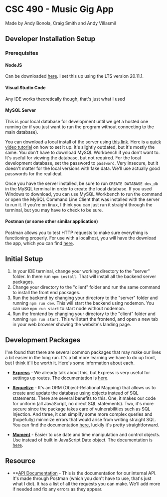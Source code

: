 # CSC 490 - Music Gig App
Made by Andy Bonola, Craig Smith and Andy Villasmil

## Developer Installation Setup
### Prerequisites
#### NodeJS
Can be downloaded [here](https://nodejs.org/en/download/). I set this up using the LTS version 20.11.1.

#### Visual Studio Code 
Any IDE works theoretically though, that's just what I used

#### MySQL Server 
This is your local database for development until we get a hosted one running (or if you just want to run the program without connecting to the main database). 

You can download a local install of the server using [this link](https://dev.mysql.com/downloads/installer/). Here is a [quick video tutorial](https://www.youtube.com/watch?v=u96rVINbAUI) on how to set it up. It's slightly outdated, but it's mostly the same. You don't have to download MySQL Workbench if you don't want to. It's useful for viewing the database, but not required. For the local development database, set the password to ```password```. Very insecure, but it doesn't matter for the local versions with fake data. We'll use actually good passwords for the real deal.

Once you have the server installed, be sure to run ```CREATE DATABASE dev_db``` in the MySQL terminal in order to create the local database. If you used Windows to download, you can use MySQL Workbench to run the command or open the MySQL Command Line Client that was installed with the server to run it. If you're on linux, I think you can just run it straight through the terminal, but you may have to check to be sure.

#### Postman (or some other similar application)

Postman allows you to test HTTP requests to make sure everything is functioning properly. For use with a localhost, you will have the download the app, which you can find [here](https://www.postman.com/downloads/).

## Initial Setup
1. In your IDE terminal, change your working directory to the "server" folder. In there run ```npm install```. That will install all the backend server packages.
2. Change your directory to the "client" folder and run the same command to install the front end packages.
3. Run the backend by changing your directory to the "server" folder and running ```npm run dev```. This will start the backend using nodemon. You can use ```npm run start``` to start node without nodemon.
4. Run the frontend by changing your directory to the "client" folder and running ```npm run start```. This will start the frontend, and open a new tab in your web browser showing the website's landing page.

## Development Packages
I've found that there are several common packages that may make our lives a bit easier in the long run. It's a bit more learning we have to do up front, but I think it'll be worth it. Here's some information about each.

* **[Express](https://expressjs.com/)** - We already talk about this, but Express is very useful for settings up routes. The documentation is [here](https://expressjs.com/en/4x/api.html).

* **[Sequelize](https://sequelize.org/)** - It's an ORM (Object-Relational Mapping) that allows us to create and update the database using objects instead of SQL statements. There are several benefits to this. One, it makes our code for uniform (all JavaScript, no direct SQL statements). Two, it's more secure since the package takes care of vulnerabilities such as SQL Injection. And three, it can simplify some more complex queries and (hopefully) minimize errors that would arise from writing straight SQL. You can find the documentation [here](https://sequelize.org/docs/v7/models/defining-models/), luckily it's pretty straightforward.

* **[Moment](https://momentjs.com/)** - Easier to use date and time manipulation and control objects. Use instead of built in JavaScript Date object. The documentation is [here](https://momentjs.com/docs/).

## Resource 

* **[API Documentation](https://documenter.getpostman.com/view/20451093/2sA2xcausW) - This is the documentation for our internal API. It's made through Postman (which you don't have to use, that's just what I did). It has a list of all the requests you can make. We'll add more if needed and fix any errors as they appear.